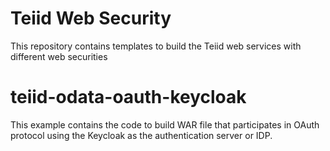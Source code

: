 # Teiid Web Security
This repository contains templates to build the Teiid web services with different web securities

# teiid-odata-oauth-keycloak
This example contains the code to build WAR file that participates in OAuth protocol using the Keycloak as the authentication server or IDP. 
